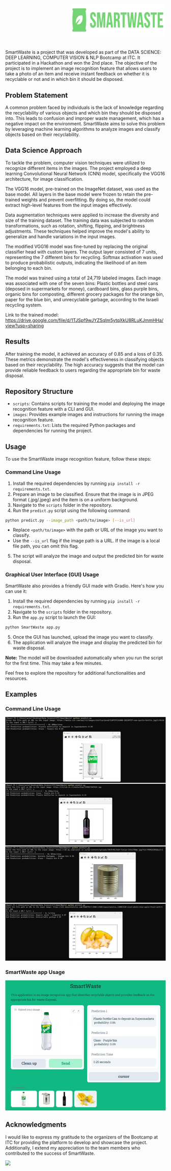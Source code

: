 <div style="text-align:right">
    <img src="images/logo.svg" width="300" height="100">
</div>  

#
SmartWaste is a project that was developed as part of the DATA SCIENCE: DEEP LEARNING, COMPUTER VISION & NLP Bootcamp at ITC. It participated in a Hackathon and won the 2nd place. The objective of the project is to implement an image recognition feature that allows users to take a photo of an item and receive instant feedback on whether it is recyclable or not and in which bin it should be disposed.

## Problem Statement

A common problem faced by individuals is the lack of knowledge regarding the recyclability of various objects and which bin they should be disposed into. This leads to confusion and improper waste management, which has a negative impact on the environment. SmartWaste aims to solve this problem by leveraging machine learning algorithms to analyze images and classify objects based on their recyclability.

## Data Science Approach

To tackle the problem, computer vision techniques were utilized to recognize different items in the images. The project employed a deep learning Convolutional Neural Network (CNN) model, specifically the VGG16 architecture, for image classification.

The VGG16 model, pre-trained on the ImageNet dataset, was used as the base model. All layers in the base model were frozen to retain the pre-trained weights and prevent overfitting. By doing so, the model could extract high-level features from the input images effectively.

Data augmentation techniques were applied to increase the diversity and size of the training dataset. The training data was subjected to random transformations, such as rotation, shifting, flipping, and brightness adjustments. These techniques helped improve the model's ability to generalize and handle variations in the input images.

The modified VGG16 model was fine-tuned by replacing the original classifier head with custom layers. The output layer consisted of 7 units, representing the 7 different bins for recycling. Softmax activation was used to produce probabilistic outputs, indicating the likelihood of an item belonging to each bin.

The model was trained using a total of 24,719 labeled images. Each image was associated with one of the seven bins: Plastic bottles and steel cans (deposed in supermarkets for money), cardboard bins, glass purple bins, organic bins for composting, different grocery packages for the orange bin, paper for the blue bin, and unrecyclable garbage, according to the Israeli recycling system.

Link to the trained model:  
https://drive.google.com/file/d/1TJSpf9wJYZSqIm5ytqXkU8RLuKJmmHHa/view?usp=sharing

## Results

After training the model, it achieved an accuracy of 0.85 and a loss of 0.35. These metrics demonstrate the model's effectiveness in classifying objects based on their recyclability. The high accuracy suggests that the model can provide reliable feedback to users regarding the appropriate bin for waste disposal.

## Repository Structure

- `scripts`: Contains scripts for training the model and deploying the image recognition feature with a CLI and GUI.
- `images`: Provides example images and instructions for running the image recognition feature.
- `requirements.txt`: Lists the required Python packages and dependencies for running the project.

## Usage

To use the SmartWaste image recognition feature, follow these steps:

### Command Line Usage

1. Install the required dependencies by running `pip install -r requirements.txt`.
2. Prepare an image to be classified. Ensure that the image is in JPEG format (.jpg/.jpeg) and the item is on a uniform background.
3. Navigate to the `scripts` folder in the repository.
4. Run the `predict.py` script using the following command:
```sh
python predict.py --image_path <path/to/image> [--is_url]
```
- Replace `<path/to/image>` with the path or URL of the image you want to classify.
- Use the `--is_url` flag if the image path is a URL. If the image is a local file path, you can omit this flag.
5. The script will analyze the image and output the predicted bin for waste disposal.

### Graphical User Interface (GUI) Usage

SmartWaste also provides a friendly GUI made with Gradio. Here's how you can use it:

1. Install the required dependencies by running `pip install -r requirements.txt`.
2. Navigate to the `scripts` folder in the repository.
3. Run the `app.py` script to launch the GUI:
```sh
python SmartWaste app.py
```
5. Once the GUI has launched, upload the image you want to classify.
6. The application will analyze the image and display the predicted bin for waste disposal.

**Note:** The model will be downloaded automatically when you run the script for the first time. This may take a few minutes.

Feel free to explore the repository for additional functionalities and resources.

## Examples
### Command Line Usage
![](images/bottle.jpg)
![](images/wine.jpg)
![](images/can.jpg)
![](images/compost.jpg)

### SmartWaste app Usage 
![](images/smartwaste.jpg)


## Acknowledgments

I would like to express my gratitude to the organizers of the Bootcamp at ITC for providing the platform to develop and showcase the project. Additionally, I extend my appreciation to the team members who contributed to the success of SmartWaste.


![](https://ashdodi.com/app/uploads/2022/12/3aa719c0-74b9-4eb2-ba47-3a04d5e0a5c5.jpg)
